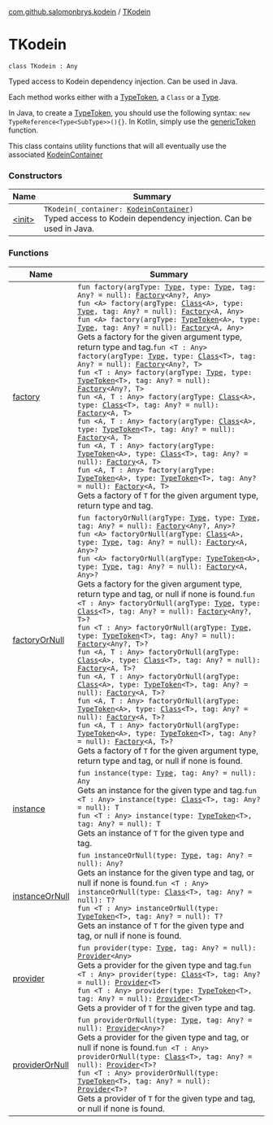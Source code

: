 [com.github.salomonbrys.kodein](../index.md) / [TKodein](.)

# TKodein

`class TKodein : Any`

Typed access to Kodein dependency injection. Can be used in Java.

Each method works either with a [TypeToken](../-type-token/index.md), a `Class` or a [Type](http://docs.oracle.com/javase/6/docs/api/java/lang/reflect/Type.html).

In Java, to create a [TypeToken](../-type-token/index.md), you should use the following syntax: `new TypeReference<Type<SubType>>(){}`.
In Kotlin, simply use the [genericToken](../generic-token.md) function.

This class contains utility functions that will all eventually use the associated [KodeinContainer](../-kodein-container/index.md)

### Constructors

| Name | Summary |
|---|---|
| [&lt;init&gt;](-init-.md) | `TKodein(_container: `[`KodeinContainer`](../-kodein-container/index.md)`)`<br>Typed access to Kodein dependency injection. Can be used in Java. |

### Functions

| Name | Summary |
|---|---|
| [factory](factory.md) | `fun factory(argType: `[`Type`](http://docs.oracle.com/javase/6/docs/api/java/lang/reflect/Type.html)`, type: `[`Type`](http://docs.oracle.com/javase/6/docs/api/java/lang/reflect/Type.html)`, tag: Any? = null): `[`Factory`](../-factory.md)`<Any?, Any>`<br>`fun <A> factory(argType: `[`Class`](http://docs.oracle.com/javase/6/docs/api/java/lang/Class.html)`<A>, type: `[`Type`](http://docs.oracle.com/javase/6/docs/api/java/lang/reflect/Type.html)`, tag: Any? = null): `[`Factory`](../-factory.md)`<A, Any>`<br>`fun <A> factory(argType: `[`TypeToken`](../-type-token/index.md)`<A>, type: `[`Type`](http://docs.oracle.com/javase/6/docs/api/java/lang/reflect/Type.html)`, tag: Any? = null): `[`Factory`](../-factory.md)`<A, Any>`<br>Gets a factory for the given argument type, return type and tag.`fun <T : Any> factory(argType: `[`Type`](http://docs.oracle.com/javase/6/docs/api/java/lang/reflect/Type.html)`, type: `[`Class`](http://docs.oracle.com/javase/6/docs/api/java/lang/Class.html)`<T>, tag: Any? = null): `[`Factory`](../-factory.md)`<Any?, T>`<br>`fun <T : Any> factory(argType: `[`Type`](http://docs.oracle.com/javase/6/docs/api/java/lang/reflect/Type.html)`, type: `[`TypeToken`](../-type-token/index.md)`<T>, tag: Any? = null): `[`Factory`](../-factory.md)`<Any?, T>`<br>`fun <A, T : Any> factory(argType: `[`Class`](http://docs.oracle.com/javase/6/docs/api/java/lang/Class.html)`<A>, type: `[`Class`](http://docs.oracle.com/javase/6/docs/api/java/lang/Class.html)`<T>, tag: Any? = null): `[`Factory`](../-factory.md)`<A, T>`<br>`fun <A, T : Any> factory(argType: `[`Class`](http://docs.oracle.com/javase/6/docs/api/java/lang/Class.html)`<A>, type: `[`TypeToken`](../-type-token/index.md)`<T>, tag: Any? = null): `[`Factory`](../-factory.md)`<A, T>`<br>`fun <A, T : Any> factory(argType: `[`TypeToken`](../-type-token/index.md)`<A>, type: `[`Class`](http://docs.oracle.com/javase/6/docs/api/java/lang/Class.html)`<T>, tag: Any? = null): `[`Factory`](../-factory.md)`<A, T>`<br>`fun <A, T : Any> factory(argType: `[`TypeToken`](../-type-token/index.md)`<A>, type: `[`TypeToken`](../-type-token/index.md)`<T>, tag: Any? = null): `[`Factory`](../-factory.md)`<A, T>`<br>Gets a factory of `T` for the given argument type, return type and tag. |
| [factoryOrNull](factory-or-null.md) | `fun factoryOrNull(argType: `[`Type`](http://docs.oracle.com/javase/6/docs/api/java/lang/reflect/Type.html)`, type: `[`Type`](http://docs.oracle.com/javase/6/docs/api/java/lang/reflect/Type.html)`, tag: Any? = null): `[`Factory`](../-factory.md)`<Any?, Any>?`<br>`fun <A> factoryOrNull(argType: `[`Class`](http://docs.oracle.com/javase/6/docs/api/java/lang/Class.html)`<A>, type: `[`Type`](http://docs.oracle.com/javase/6/docs/api/java/lang/reflect/Type.html)`, tag: Any? = null): `[`Factory`](../-factory.md)`<A, Any>?`<br>`fun <A> factoryOrNull(argType: `[`TypeToken`](../-type-token/index.md)`<A>, type: `[`Type`](http://docs.oracle.com/javase/6/docs/api/java/lang/reflect/Type.html)`, tag: Any? = null): `[`Factory`](../-factory.md)`<A, Any>?`<br>Gets a factory for the given argument type, return type and tag, or null if none is found.`fun <T : Any> factoryOrNull(argType: `[`Type`](http://docs.oracle.com/javase/6/docs/api/java/lang/reflect/Type.html)`, type: `[`Class`](http://docs.oracle.com/javase/6/docs/api/java/lang/Class.html)`<T>, tag: Any? = null): `[`Factory`](../-factory.md)`<Any?, T>?`<br>`fun <T : Any> factoryOrNull(argType: `[`Type`](http://docs.oracle.com/javase/6/docs/api/java/lang/reflect/Type.html)`, type: `[`TypeToken`](../-type-token/index.md)`<T>, tag: Any? = null): `[`Factory`](../-factory.md)`<Any?, T>?`<br>`fun <A, T : Any> factoryOrNull(argType: `[`Class`](http://docs.oracle.com/javase/6/docs/api/java/lang/Class.html)`<A>, type: `[`Class`](http://docs.oracle.com/javase/6/docs/api/java/lang/Class.html)`<T>, tag: Any? = null): `[`Factory`](../-factory.md)`<A, T>?`<br>`fun <A, T : Any> factoryOrNull(argType: `[`Class`](http://docs.oracle.com/javase/6/docs/api/java/lang/Class.html)`<A>, type: `[`TypeToken`](../-type-token/index.md)`<T>, tag: Any? = null): `[`Factory`](../-factory.md)`<A, T>?`<br>`fun <A, T : Any> factoryOrNull(argType: `[`TypeToken`](../-type-token/index.md)`<A>, type: `[`Class`](http://docs.oracle.com/javase/6/docs/api/java/lang/Class.html)`<T>, tag: Any? = null): `[`Factory`](../-factory.md)`<A, T>?`<br>`fun <A, T : Any> factoryOrNull(argType: `[`TypeToken`](../-type-token/index.md)`<A>, type: `[`TypeToken`](../-type-token/index.md)`<T>, tag: Any? = null): `[`Factory`](../-factory.md)`<A, T>?`<br>Gets a factory of `T` for the given argument type, return type and tag, or null if none is found. |
| [instance](instance.md) | `fun instance(type: `[`Type`](http://docs.oracle.com/javase/6/docs/api/java/lang/reflect/Type.html)`, tag: Any? = null): Any`<br>Gets an instance for the given type and tag.`fun <T : Any> instance(type: `[`Class`](http://docs.oracle.com/javase/6/docs/api/java/lang/Class.html)`<T>, tag: Any? = null): T`<br>`fun <T : Any> instance(type: `[`TypeToken`](../-type-token/index.md)`<T>, tag: Any? = null): T`<br>Gets an instance of `T` for the given type and tag. |
| [instanceOrNull](instance-or-null.md) | `fun instanceOrNull(type: `[`Type`](http://docs.oracle.com/javase/6/docs/api/java/lang/reflect/Type.html)`, tag: Any? = null): Any?`<br>Gets an instance for the given type and tag, or null if none is found.`fun <T : Any> instanceOrNull(type: `[`Class`](http://docs.oracle.com/javase/6/docs/api/java/lang/Class.html)`<T>, tag: Any? = null): T?`<br>`fun <T : Any> instanceOrNull(type: `[`TypeToken`](../-type-token/index.md)`<T>, tag: Any? = null): T?`<br>Gets an instance of `T` for the given type and tag, or null if none is found. |
| [provider](provider.md) | `fun provider(type: `[`Type`](http://docs.oracle.com/javase/6/docs/api/java/lang/reflect/Type.html)`, tag: Any? = null): `[`Provider`](../-provider.md)`<Any>`<br>Gets a provider for the given type and tag.`fun <T : Any> provider(type: `[`Class`](http://docs.oracle.com/javase/6/docs/api/java/lang/Class.html)`<T>, tag: Any? = null): `[`Provider`](../-provider.md)`<T>`<br>`fun <T : Any> provider(type: `[`TypeToken`](../-type-token/index.md)`<T>, tag: Any? = null): `[`Provider`](../-provider.md)`<T>`<br>Gets a provider of `T` for the given type and tag. |
| [providerOrNull](provider-or-null.md) | `fun providerOrNull(type: `[`Type`](http://docs.oracle.com/javase/6/docs/api/java/lang/reflect/Type.html)`, tag: Any? = null): `[`Provider`](../-provider.md)`<Any>?`<br>Gets a provider for the given type and tag, or null if none is found.`fun <T : Any> providerOrNull(type: `[`Class`](http://docs.oracle.com/javase/6/docs/api/java/lang/Class.html)`<T>, tag: Any? = null): `[`Provider`](../-provider.md)`<T>?`<br>`fun <T : Any> providerOrNull(type: `[`TypeToken`](../-type-token/index.md)`<T>, tag: Any? = null): `[`Provider`](../-provider.md)`<T>?`<br>Gets a provider of `T` for the given type and tag, or null if none is found. |
